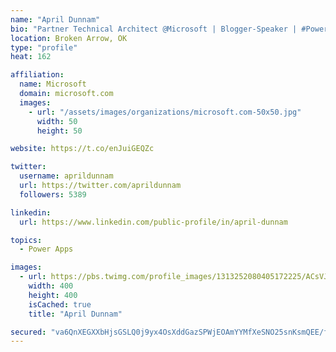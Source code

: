 ```yaml
---
name: "April Dunnam"
bio: "Partner Technical Architect @Microsoft | Blogger-Speaker | #PowerApps, #PowerAutomate, #Office365, #SharePoint | #WIT | #Karaoke Queen"
location: Broken Arrow, OK
type: "profile"
heat: 162

affiliation:
  name: Microsoft
  domain: microsoft.com
  images:
    - url: "/assets/images/organizations/microsoft.com-50x50.jpg"
      width: 50
      height: 50

website: https://t.co/enJuiGEQZc

twitter:
  username: aprildunnam
  url: https://twitter.com/aprildunnam
  followers: 5389

linkedin:
  url: https://www.linkedin.com/public-profile/in/april-dunnam

topics:
  - Power Apps

images:
  - url: https://pbs.twimg.com/profile_images/1313252080405172225/ACsVJFqU_400x400.jpg
    width: 400
    height: 400
    isCached: true
    title: "April Dunnam"

secured: "va6QnXEGXXbHjsGSLQ0j9yx4OsXddGazSPWjEOAmYYMfXeSNO25snKsmQEE/fs1I/AM+25oReEW08KxVTlihR91Z6BoQoS4BQ//DBJyMlOVsoh95H5gm6XO4n4jm5dEQANqB9E9nU+3qh7P7+FBUD79MKKf4dC/+5gCZ+1AsZwN3PZWv3Dak3MHXMUrQlUiUJELQR1Ztq8FEoMdVulYJodwX8+YJbZ3fIpaq4Zaq4Em8Oj5bTLdzb4ADwxSyRaDDSSWBTF1KkhxOQbkNBUhbhQD+dKqxfiKs87awXxKMqZplPwEk6Q71/dvINWQbrKHI8zORHKiLkPT9tOC98QbNXK8Te4YMfidJCtoLgAdTBVTV9BRsOVQuyOBhVOd+CKJVOrvlYcTUWrFMQ6Lfq/MSUbcyQd5Dk9ZZs0Gig+CzyPg=;isQUN/bvOzokaCPNztDvAg=="
---
```


